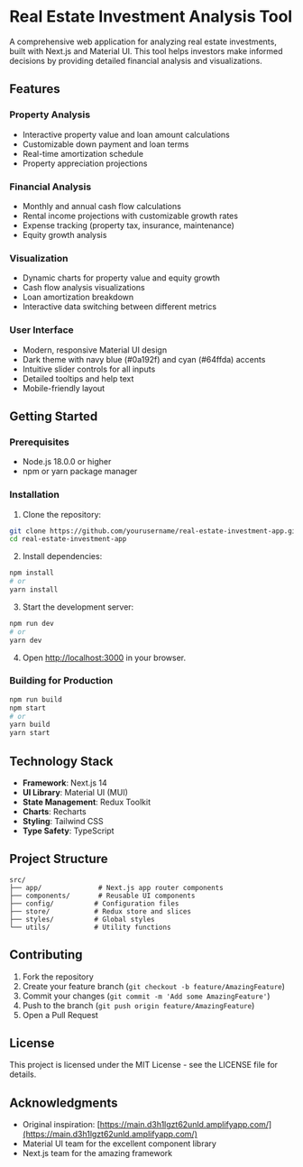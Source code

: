 # Real Estate Investment Analysis Tool

A comprehensive web application for analyzing real estate investments, built with Next.js and Material UI. This tool helps investors make informed decisions by providing detailed financial analysis and visualizations.

## Features

### Property Analysis
- Interactive property value and loan amount calculations
- Customizable down payment and loan terms
- Real-time amortization schedule
- Property appreciation projections

### Financial Analysis
- Monthly and annual cash flow calculations
- Rental income projections with customizable growth rates
- Expense tracking (property tax, insurance, maintenance)
- Equity growth analysis

### Visualization
- Dynamic charts for property value and equity growth
- Cash flow analysis visualizations
- Loan amortization breakdown
- Interactive data switching between different metrics

### User Interface
- Modern, responsive Material UI design
- Dark theme with navy blue (#0a192f) and cyan (#64ffda) accents
- Intuitive slider controls for all inputs
- Detailed tooltips and help text
- Mobile-friendly layout

## Getting Started

### Prerequisites
- Node.js 18.0.0 or higher
- npm or yarn package manager

### Installation

1. Clone the repository:
```bash
git clone https://github.com/yourusername/real-estate-investment-app.git
cd real-estate-investment-app
```

2. Install dependencies:
```bash
npm install
# or
yarn install
```

3. Start the development server:
```bash
npm run dev
# or
yarn dev
```

4. Open [http://localhost:3000](http://localhost:3000) in your browser.

### Building for Production

```bash
npm run build
npm start
# or
yarn build
yarn start
```

## Technology Stack

- **Framework**: Next.js 14
- **UI Library**: Material UI (MUI)
- **State Management**: Redux Toolkit
- **Charts**: Recharts
- **Styling**: Tailwind CSS
- **Type Safety**: TypeScript

## Project Structure

```
src/
├── app/              # Next.js app router components
├── components/       # Reusable UI components
├── config/          # Configuration files
├── store/           # Redux store and slices
├── styles/          # Global styles
└── utils/           # Utility functions
```

## Contributing

1. Fork the repository
2. Create your feature branch (`git checkout -b feature/AmazingFeature`)
3. Commit your changes (`git commit -m 'Add some AmazingFeature'`)
4. Push to the branch (`git push origin feature/AmazingFeature`)
5. Open a Pull Request

## License

This project is licensed under the MIT License - see the LICENSE file for details.

## Acknowledgments

- Original inspiration: [https://main.d3h1lgzt62unld.amplifyapp.com/](https://main.d3h1lgzt62unld.amplifyapp.com/)
- Material UI team for the excellent component library
- Next.js team for the amazing framework
